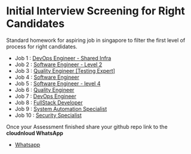 # Initial Interview Screening for Right Candidates
Standard homework for aspiring job in singapore to filter the first level of process for right candidates.


- Job 1 : [DevOps Engineer - Shared Infra](https://github.com/cloudnloud/assesment/tree/main/Devops-Task) 
- Job 2 : [Software Engineer - Level 2](https://github.com/cloudnloud/assesment/tree/main/fullstack)
- Job 3 : [Quality Engineer [Testing Expert]](https://github.com/cloudnloud/assesment/tree/main/Testing)
- Job 4 : [Software Engineer](https://github.com/cloudnloud/assesment/blob/main/FE_Engineer-Java-script.md)
- Job 5 : [Software Engineer - level 4](https://github.com/cloudnloud/assesment/tree/main/fullstack) 
- Job 6 : [Quality Engineer](https://github.com/cloudnloud/assesment/tree/main/Testing) 
- Job 7 : [DevOps Engineer](https://github.com/cloudnloud/assesment/tree/main/Devops-Task)
- Job 8 : [FullStack Developer](https://github.com/cloudnloud/assesment/tree/main/fullstack)
- Job 9 : [System Automation Specialist](https://github.com/cloudnloud/assesment/tree/main/Devops-Task) 
- Job 10 : [Security Specialist](https://github.com/cloudnloud/assesment/tree/main/security)


Once your Assessment finished share your github repo link to the **cloudnloud WhatsApp**

- [Whatsapp](https://wa.me/message/2EM3VEAMEMVHP1)
